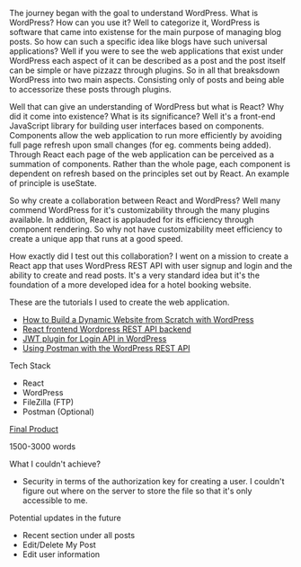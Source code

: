 The journey began with the goal to understand WordPress. What is WordPress? How can you use it? Well to categorize it, WordPress is software that came into existense for the main purpose of managing blog posts. So how can such a specific idea like blogs have such universal applications? Well if you were to see the web applications that exist under WordPress each aspect of it can be described as a post and the post itself can be simple or have pizzazz through plugins. So in all that breaksdown WordPress into two main aspects. Consisting only of posts and being able to accessorize these posts through plugins.

Well that can give an understanding of WordPress but what is React? Why did it come into existence? What is its significance? Well it's a front-end JavaScript library for building user interfaces based on components. Components allow the web application to run more efficiently by avoiding full page refresh upon small changes (for eg. comments being added). Through React each page of the web application can be perceived as a summation of components. Rather than the whole page, each component is dependent on refresh based on the principles set out by React. An example of principle is useState.

So why create a collaboration between React and WordPress? Well many commend WordPress for it's customizability through the many plugins available. In addition, React is applauded for its efficiency through component rendering. So why not have customizability meet efficiency to create a unique app that runs at a good speed.

How exactly did I test out this collaboration? I went on a mission to create a React app that uses WordPress REST API with user signup and login and the ability to create and read posts. It's a very standard idea but it's the foundation of a more developed idea for a hotel booking website.

These are the tutorials I used to create the web application.
- [How to Build a Dynamic Website from Scratch with WordPress](https://www.youtube.com/watch?v=AmUD3GGs6-g&t=954s)
- [React frontend Wordpress REST API backend](https://www.youtube.com/watch?v=aGLUaDaa4ko&t=3019s)
- [JWT plugin for Login API in WordPress](https://www.youtube.com/watch?v=Tm0uZA5EBIc&t=342s)
- [Using Postman with the WordPress REST API](https://dev.to/david_woolf/using-postman-with-the-wordpress-rest-api-41bk)

Tech Stack
- React
- WordPress
- FileZilla (FTP)
- Postman (Optional)

[Final Product](https://www.loom.com/share/1561996c427044dfb124ba349f549b11)

1500-3000 words

What I couldn't achieve?
- Security in terms of the authorization key for creating a user. I couldn't figure out where on the server to store the file so that it's only accessible to me.

Potential updates in the future
- Recent section under all posts
- Edit/Delete My Post
- Edit user information
